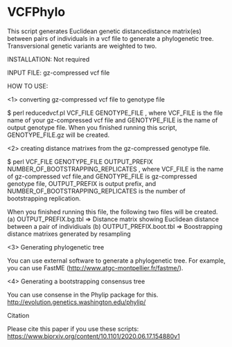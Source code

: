 # VCFPhylo
This script generates Euclidean genetic distancedistance matrix(es) between pairs of individuals in a vcf file to generate a phylogenetic tree. Transversional genetic variants are weighted to two.

INSTALLATION:
Not required

INPUT FILE:
gz-compressed vcf file

HOW TO USE:

<1> converting gz-compressed vcf file to genotype file

$ perl reducedvcf.pl VCF_FILE GENOTYPE_FILE
, where VCF_FILE is the file name of your gz-compressed vcf file and GENOTYPE_FILE is the name of output genotype file. When you finished running this script, GENOTYPE_FILE.gz will be created.

<2> creating distance matrixes from the gz-compressed genotype file.

$ perl VCF_FILE GENOTYPE_FILE OUTPUT_PREFIX NUMBER_OF_BOOTSTRAPPING_REPLICATES
, where VCF_FILE is the name of gz-compressed vcf file,and GENOTYPE_FILE is gz-compressed genotype file, OUTPUT_PREFIX is  output prefix, and NUMBER_OF_BOOTSTRAPPING_REPLICATES is the number of bootstrapping replication.

When you finished running this file, the following two files will be created.
  (a) OUTPUT_PREFIX.bg.tbl
    => Distance matrix showing Euclidean distance between a pair of individiuals
  (b) OUTPUT_PREFIX.boot.tbl
    => Boostrapping distance matrixes generated by resampling
   
<3> Generating phylogenetic tree

You can use external software to generate a phylogenetic tree. For example, you can use FastME (http://www.atgc-montpellier.fr/fastme/).

<4> Generating a bootstrapping consensus tree

You can use consense in the Phylip package for this.
http://evolution.genetics.washington.edu/phylip/

Citation

Please cite this paper if you use these scripts:
https://www.biorxiv.org/content/10.1101/2020.06.17.154880v1
